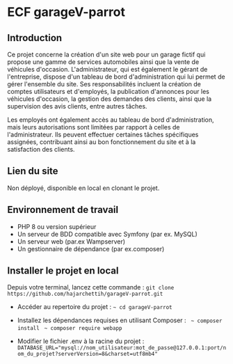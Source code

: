 # ECF garageV-parrot
## Introduction
Ce projet concerne la création d'un site web pour un garage fictif qui propose une gamme de services automobiles ainsi que la vente de véhicules d'occasion. L'administrateur, qui est également le gérant de l'entreprise, dispose d'un tableau de bord d'administration qui lui permet de gérer l'ensemble du site. Ses responsabilités incluent la création de comptes utilisateurs et d'employés, la publication d'annonces pour les véhicules d'occasion, la gestion des demandes des clients, ainsi que la supervision des avis clients, entre autres tâches.

Les employés ont également accès au tableau de bord d'administration, mais leurs autorisations sont limitées par rapport à celles de l'administrateur. Ils peuvent effectuer certaines tâches spécifiques assignées, contribuant ainsi au bon fonctionnement du site et à la satisfaction des clients.

## Lien du site
Non déployé, disponible en local en clonant le projet. 

## Environnement de travail
+ PHP 8 ou version supérieur
+ Un serveur de BDD compatible avec Symfony (par ex. MySQL)
+ Un serveur web (par.ex Wampserver)
+ Un gestionnaire de dépendance (par ex.composer)

## Installer le projet en local

Depuis votre terminal, lancez cette commande :
`git clone https://github.com/hajarchettih/garageV-parrot.git`

+ Accéder au repertoire du projet :
`~ cd garageV-parrot`
+ Installez les dépendances requises en utilisant Composer :
` ~ composer install`
` ~ composer require webapp`

+ Modifier le fichier .env à la racine du projet :
`DATABASE_URL="mysql://nom_utilisateur:mot_de_passe@127.0.0.1:port/nom_du_projet?serverVersion=8&charset=utf8mb4"`










